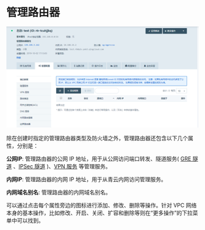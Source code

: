 ---
---

# 管理路由器

![img](../_images/image-1570519985673.png)

除在创建时指定的管理路由器类型及防火墙之外，管理路由器还包含以下几个属性，分别是：

**公网IP**: 管理路由器的公网 IP 地址，用于从公网访问端口转发、隧道服务( [GRE 隧道](gre.html#guide-gre) 、[IPSec 隧道](ipsec.html#guide-ipsec) )、[VPN 服务](vpn.html#guide-vpn) 等管理服务。

**内网IP**: 管理路由器的内网 IP 地址，用于从青云内网访问管理服务。

**内网域名别名**: 管理路由器的内网域名别名。

可以通过点击每个属性旁边的图标进行添加、修改、删除等操作。针对 VPC 网络本身的基本操作，比如修改、开启、关闭、扩容和删除等则在“更多操作”的下拉菜单中可以找到。